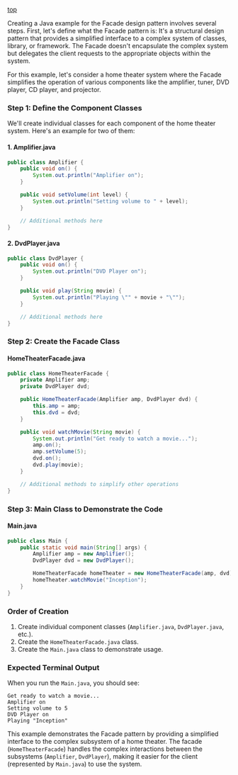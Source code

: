 [top](../README.md)

Creating a Java example for the Facade design pattern involves several steps. First, let's define what the Facade pattern is: It's a structural design pattern that provides a simplified interface to a complex system of classes, library, or framework. The Facade doesn't encapsulate the complex system but delegates the client requests to the appropriate objects within the system.

For this example, let's consider a home theater system where the Facade simplifies the operation of various components like the amplifier, tuner, DVD player, CD player, and projector.

### Step 1: Define the Component Classes

We'll create individual classes for each component of the home theater system. Here's an example for two of them:

#### 1. Amplifier.java
```java
public class Amplifier {
    public void on() {
        System.out.println("Amplifier on");
    }

    public void setVolume(int level) {
        System.out.println("Setting volume to " + level);
    }

    // Additional methods here
}
```

#### 2. DvdPlayer.java
```java
public class DvdPlayer {
    public void on() {
        System.out.println("DVD Player on");
    }

    public void play(String movie) {
        System.out.println("Playing \"" + movie + "\"");
    }

    // Additional methods here
}
```

### Step 2: Create the Facade Class

#### HomeTheaterFacade.java
```java
public class HomeTheaterFacade {
    private Amplifier amp;
    private DvdPlayer dvd;

    public HomeTheaterFacade(Amplifier amp, DvdPlayer dvd) {
        this.amp = amp;
        this.dvd = dvd;
    }

    public void watchMovie(String movie) {
        System.out.println("Get ready to watch a movie...");
        amp.on();
        amp.setVolume(5);
        dvd.on();
        dvd.play(movie);
    }

    // Additional methods to simplify other operations
}
```

### Step 3: Main Class to Demonstrate the Code

#### Main.java
```java
public class Main {
    public static void main(String[] args) {
        Amplifier amp = new Amplifier();
        DvdPlayer dvd = new DvdPlayer();

        HomeTheaterFacade homeTheater = new HomeTheaterFacade(amp, dvd);
        homeTheater.watchMovie("Inception");
    }
}
```

### Order of Creation
1. Create individual component classes (`Amplifier.java`, `DvdPlayer.java`, etc.).
2. Create the `HomeTheaterFacade.java` class.
3. Create the `Main.java` class to demonstrate usage.

### Expected Terminal Output
When you run the `Main.java`, you should see:
```
Get ready to watch a movie...
Amplifier on
Setting volume to 5
DVD Player on
Playing "Inception"
```

This example demonstrates the Facade pattern by providing a simplified interface to the complex subsystem of a home theater. The facade (`HomeTheaterFacade`) handles the complex interactions between the subsystems (`Amplifier`, `DvdPlayer`), making it easier for the client (represented by `Main.java`) to use the system.
